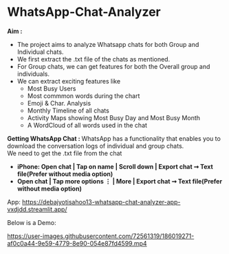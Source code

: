 # WhatsApp-Chat-Analyzer

<b>Aim : </b>
<ul>
  <li>The project aims to analyze Whatsapp chats for both Group and Individual chats.</li>
  <li>We first extract the .txt file of the chats as mentioned.</li>
  <li>For Group chats, we can get features for both the Overall group and individuals.</li>
  <li>We can extract exciting features like
    <ul>
      <li>Most Busy Users</li>
      <li>Most commmon words during the chart</li>
      <li>Emoji & Char. Analysis</li>
      <li>Monthly Timeline of all chats</li>
      <li>Activity Maps showing Most Busy Day and Most Busy Month</li>
      <li>A WordCloud of all words used in the chat</li>
    </ul>
  </li>
</ul>
<b>Getting WhatsApp Chat : </b>
WhatsApp has a functionality that enables you to download the conversation logs of individual and group chats.<br>
We need to get the .txt file from the chat
<ul>
  <li><b>iPhone: Open chat | Tap on name | Scroll down | Export chat ➞ Text file(Prefer without media option)</b></li>
  <li><b>Open chat | Tap more options ⋮ | More | Export chat ➞ Text file(Prefer without media option)</b></li>
</ul>

App: https://debajyotisahoo13-whatsapp-chat-analyzer-app-vxdjdd.streamlit.app/


Below is a Demo:

https://user-images.githubusercontent.com/72561319/186019271-af0c0a44-9e59-4779-8e90-054e87fd4599.mp4

